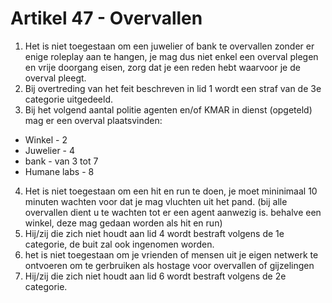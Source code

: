 # Artikel 47 - Overvallen

1. Het is niet toegestaan om een juwelier of bank te overvallen zonder er enige roleplay aan te hangen, je mag dus niet enkel een overval plegen en vrije doorgang eisen, zorg dat je een reden hebt waarvoor je de overval pleegt.
2. Bij overtreding van het feit beschreven in lid 1 wordt een straf van de 3e categorie uitgedeeld.
3. Bij het volgend aantal politie agenten en/of KMAR in dienst (opgeteld) mag er een overval plaatsvinden:

* Winkel - 2
* Juwelier - 4
* bank - van 3 tot 7
* Humane labs - 8

4. Het is niet toegestaan om een hit en run te doen, je moet mininimaal 10 minuten wachten voor dat je mag vluchten uit het pand. (bij alle overvallen dient u te wachten tot er een agent aanwezig is. behalve een winkel, deze mag gedaan worden als hit en run)
5. Hij/zij die zich niet houdt aan lid 4 wordt bestraft volgens de 1e categorie, de buit zal ook ingenomen worden.
6. het is niet toegestaan om je vrienden of mensen uit je eigen netwerk te ontvoeren om te gerbruiken als hostage voor overvallen of gijzelingen
7. Hij/zij die zich niet houdt aan lid 6 wordt bestraft volgens de 2e categorie.
